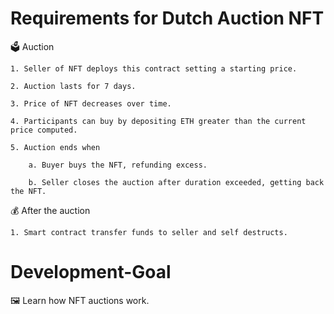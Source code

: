 # Requirements for Dutch Auction NFT

🗳️ Auction

    1. Seller of NFT deploys this contract setting a starting price.

    2. Auction lasts for 7 days.

    3. Price of NFT decreases over time.

    4. Participants can buy by depositing ETH greater than the current price computed.

    5. Auction ends when

        a. Buyer buys the NFT, refunding excess.

        b. Seller closes the auction after duration exceeded, getting back the NFT.

💰 After the auction

    1. Smart contract transfer funds to seller and self destructs.

# Development-Goal

🖼️ Learn how NFT auctions work.
